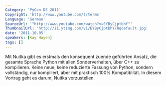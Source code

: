 ```yaml
---
Category: 'PyCon DE 2011'
Copyright: 'http://www.youtube.com/t/terms'
Language: 'German'
SourceUrl: '"http://www.youtube.com/watch?v=EYByCjptbhY"'
ThumbnailUrl: 'http://i1.ytimg.com/vi/EYByCjptbhY/hqdefault.jpg'
date: '2011-10-05'
speakers: [Kay Hayen]
tags: []
---
```

Mit Nuitka gibt es erstmals den konsequent zuende geführten Ansatz, die gesamte Sprache Python mit allen Sonderverhalten, über C++ zu kompilieren. Keine neue, keine reduzierte Fassung von Python, sondern vollständig, nur kompiliert, aber mit praktisch 100% Kompatiblität.  In diesem Vortrag geht es darum, Nuitka vorzustellen.